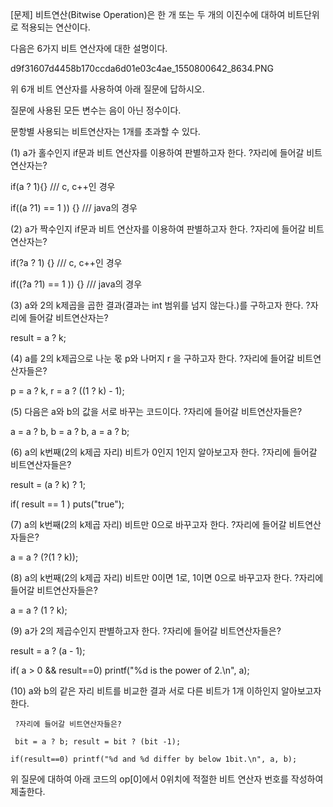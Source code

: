 ﻿[문제]
비트연산(Bitwise Operation)은 한 개 또는 두 개의 이진수에 대하여 비트단위로 적용되는 연산이다.

 

다음은 6가지 비트 연산자에 대한 설명이다.

 

d9f31607d4458b170ccda6d01e03c4ae_1550800642_8634.PNG

 

위 6개 비트 연산자를 사용하여 아래 질문에 답하시오.

질문에 사용된 모든 변수는 음이 아닌 정수이다.

문항별 사용되는 비트연산자는 1개를 초과할 수 있다.

 

(1) a가 홀수인지 if문과 비트 연산자를 이용하여 판별하고자 한다. ?자리에 들어갈 비트연산자​는?

   if(a ? 1){}   /// c, c++인 경우 

   if((a ?1) == 1 )) {} /// java의 경우

 

(2) a가 짝수인지 if문과 비트 연산자를 이용하여 판별하고자 한다. ?자리에 들어갈 비트​연산자​는?​

   if(?a ? 1) {} /// c, c++인 경우​

   if((?a ?1) == 1 )) {} /// java의 경우​

 

(3) a와 2의 k제곱을 곱한 결과(결과는 int 범위를 넘지 않는다.)를 구하고자 한다.​ ?자리에 들어갈 비트​연산자​는?​​

   result = a ? k;

 

(4) a를 2의 k제곱으로 나눈 몫 p와 나머지 r 을 구하고자 한다. ?자리에 들어갈 비트​연산자​들은?​​​

   p = a ? k, r = a ? ((1 ? k) - 1);

 

(5) 다음은 a와 b의 값을 서로 바꾸는 코드이다. ?자리에 들어갈 비트​연산자들은​?​​​

   a = a ? b, b = a ? b, a = a ? b;

 

(6) a의 k번째(2의 k제곱 ​자리) 비트가 0인지 1인지 알아보고자 한다.  ?자리에 들어갈 비트​연산자​들은​?​​​​

   result = (a ? k) ? 1;

   if( result == 1 ) puts("true");

 

(7) a의 k번째(2의 k제곱 ​자리) 비트만 0으로 바꾸고자 한다.  ?자리에 들어갈 비트​연산자​들은​?​​​​

   a = a ? (?(1 ? k));

 

(8) a의 k번째(2의 k제곱 ​자리) 비트만 0이면 1로, 1이면 0으로 바꾸고자 한다.  ?자리에 들어갈 비트​연산자​들은​?​​​​

   a = a ? (1 ? k);

 

(9) a가 2의 제곱수인지 판별하고자 한다. ?자리에 들어갈 비트​연산자들은​?​​​​​

   result = a ? (a - 1);

   if( a > 0 && result==0) printf("%d is the power of 2.\n", a);  

 

(10) a와 b의 같은 자리 비트를 비교한 결과 서로 다른 비트가 1개 이하인지 알아보고자 한다.

     ?자리에 들어갈 비트​연산자​들은​?​​​​​

     bit = a ? b; result = bit ? (bit -1);

    if(result==0) printf("%d and %d differ by below 1bit.\n", a, b);

 

 

위 질문에 대하여 아래 코드의 op[0]에서 0​위치에 적절한 비트 연산자 번호를 작성하여 제출한다.

 